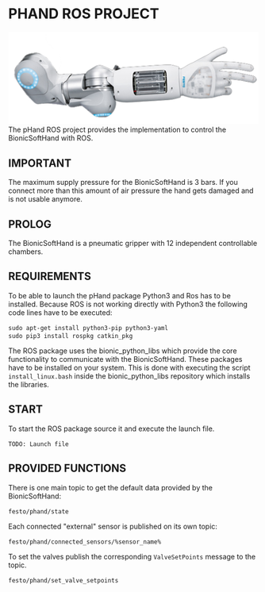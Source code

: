 # PHAND ROS PROJECT
[![FESTO](logo.png)](https://www.festo.com/group/de/cms/10156.htm)
The pHand ROS project provides the implementation to control the BionicSoftHand with ROS.

## IMPORTANT

The maximum supply pressure for the BionicSoftHand is 3 bars. If you connect more than this amount of air pressure the hand gets damaged and is not usable anymore.

## PROLOG
The BionicSoftHand is a pneumatic gripper with 12 independent controllable chambers.

## REQUIREMENTS
To be able to launch the pHand package Python3 and Ros has to be installed. 
Because ROS is not working directly with Python3 the following code lines have to be executed:
```
sudo apt-get install python3-pip python3-yaml
sudo pip3 install rospkg catkin_pkg
```

The ROS package uses the bionic_python_libs which provide the core functionality to communicate with the BionicSoftHand. These packages have to be installed on your system. This is done with executing the script `install_linux.bash` inside the bionic_python_libs repository which installs the libraries.

## START
To start the ROS package source it and execute the launch file.
```
TODO: Launch file
```

## PROVIDED FUNCTIONS

There is one main topic to get the default data provided by the BionicSoftHand:
```
festo/phand/state
```
Each connected "external" sensor is published on its own topic:
```
festo/phand/connected_sensors/%sensor_name%
```
To set the valves publish the corresponding `ValveSetPoints` message to the topic.
```
festo/phand/set_valve_setpoints
```